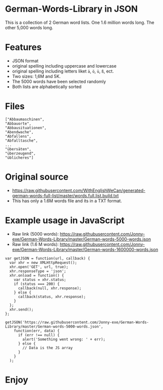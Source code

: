 # German-Words-Library in JSON

This is a collection of 2 German word lists. One 1.6 million words long. The other 5,000 words long.

# Features
- JSON format
- original spelling including uppercase and lowercase
- original spelling including letters liket `ä`, `ö`, `ü`, `ß`, ect.
- Two sizes: 1,6M and 5K.
- The 5000 words have been selected randomly
- Both lists are alphabetically sorted

# Files

```
["Abbaumaschinen",
"Abbauorte",
"Abbausituationen",
"Abendwache",
"Abfallens",
"Abfalltasche",
...
"übersäten",
"überzeugend",
"üblicheres"]

```

# Original source
- https://raw.githubusercontent.com/WithEnglishWeCan/generated-german-words-full-list/master/words.full.list.build.txt
- This has only a 1.6M words file and its in a TXT format.

# Example usage in JavaScript

- Raw link (5000 words): https://raw.githubusercontent.com/Jonny-exe/German-Words-Library/master/German-words-5000-words.json
- Raw link (1.6 M words): https://raw.githubusercontent.com/Jonny-exe/German-Words-Library/master/German-words-1600000-words.json

```
var getJSON = function(url, callback) {
  var xhr = new XMLHttpRequest();
  xhr.open('GET', url, true);
  xhr.responseType = 'json';
  xhr.onload = function() {
    var status = xhr.status;
    if (status === 200) {
      callback(null, xhr.response);
    } else {
      callback(status, xhr.response);
    }
  };
  xhr.send();
};

getJSON('https://raw.githubusercontent.com/Jonny-exe/German-Words-Library/master/German-words-5000-words.json',
    function(err, data) {  
      if (err !== null) {
        alert('Something went wrong: ' + err);
      } else {
        // Data is the JS array
      }
    }
  );
```

# Enjoy 

